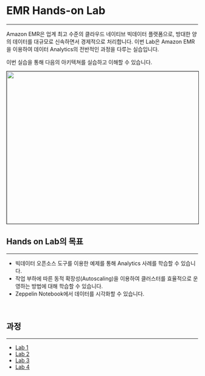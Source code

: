# EMR Hands-on Lab
<hr>

Amazon EMR은 업계 최고 수준의 클라우드 네이티브 빅데이터 플랫폼으로, 방대한 양의 데이터를 대규모로 신속하면서 경제적으로 처리합니다. 이번 Lab은 Amazon EMR을 이용하여 데이터 Analytics의 전반적인 과정을 다루는 실습입니다. 

이번 실습을 통해 다음의 아키텍쳐를 실습하고 이해할 수 있습니다.
     
<img src="https://public-access-sample-code.s3.ap-northeast-2.amazonaws.com/images/EMR-hands-on-architecture2.jpg" style="width:800px; height:400px" border="1px solid black">


<br>

## Hands on Lab의 목표
<hr>

 * 빅데이터 오픈소스 도구를 이용한 예제를 통해 Analytics 사례를 학습할 수 있습니다.
 * 작업 부하에 따른 동적 확장성(Autoscaling)을 이용하여 클러스터를 효율적으로 운영하는 방법에 대해 학습할 수 있습니다.
 * Zeppelin Notebook에서 데이터를 시각화할 수 있습니다.

<br>

## 과정
<hr>

 * [Lab 1](/emrlab/lab1)
 * [Lab 2](/emrlab/lab2) 
 * [Lab 3](/emrlab/lab3)
 * [Lab 4](/emrlab/lab4)
